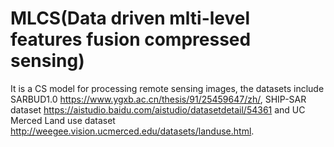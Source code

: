 # MLCS(Data driven mlti-level features fusion compressed sensing)

It is a CS model for processing remote sensing images, the datasets include SARBUD1.0 https://www.ygxb.ac.cn/thesis/91/25459647/zh/, SHIP-SAR dataset https://aistudio.baidu.com/aistudio/datasetdetail/54361 and UC Merced Land use dataset http://weegee.vision.ucmerced.edu/datasets/landuse.html. 
